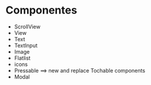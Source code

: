 # Componentes

- ScrollView
- View
- Text
- TextInput
- Image
- Flatlist
- icons
- Pressable ==> new and replace Tochable components
- Modal
